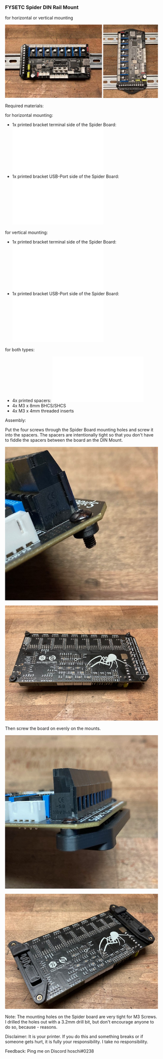 ### FYSETC Spider DIN Rail Mount

for horizontal or vertical mounting

![FYSETC_Spider_DIN_Mount](./IMG/main.jpg)

Required materials:

for horizontal mounting:

- 1x printed bracket terminal side of the Spider Board: ![spider_bracket_horizontal_terminal.stl](./STL/spider_bracket_horizontal_terminal.stl)
- 1x printed bracket USB-Port side of the Spider Board: ![spider_bracket_horizontal_usb.stl](./STL/spider_bracket_horizontal_usb.stl)

for vertical mounting:

- 1x printed bracket terminal side of the Spider Board: ![spider_bracket_vertical_terminal.stl](./STL/spider_bracket_vertical_terminal.stl)
- 1x printed bracket USB-Port side of the Spider Board: ![spider_bracket_vertical_usb.stl](./STL/spider_bracket_vertical_usb.stl)

for both types:

- 4x printed spacers: ![spider_spacer_x4.stl](./STL/spider_spacer_x4.stl)
- 4x M3 x 8mm BHCS/SHCS 
- 4x M3 x 4mm threaded inserts

Assembly:

Put the four screws through the Spider Board mounting holes and screw it into the spacers. The spacers are intentionally tight so that you don't have to fiddle the spacers between the board an the DIN Mount.

![FYSETC_Spider_DIN_Mount](./IMG/spacer.jpg)

![FYSETC_Spider_DIN_Mount](./IMG/spacers.jpg)

Then screw the board on evenly on the mounts.

![FYSETC_Spider_DIN_Mount](./IMG/bracket.jpg)

![FYSETC_Spider_DIN_Mount](./IMG/horizontal.jpg)

Note: The mounting holes on the Spider board are very tight for M3 Screws. I drilled the holes out with a 3.2mm drill bit, but don't encourage anyone to do so, because - reasons.

Disclaimer: It is your printer. If you do this and something breaks or if someone gets hurt, it is fully your responsibility. I take no responsibility.

Feedback: Ping me on Discord hoschi#0238
